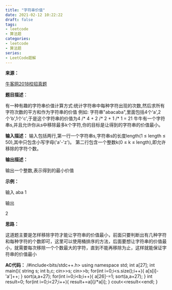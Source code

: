 ```yaml
---
title: "字符串价值"
date: 2021-02-12 10:22:22
draft: false
tags:
- leetcode
- 算法题
categories: 
- leetcode
- 算法题
series:
- LeetCode题解
---
```

**来源：**

[牛客网2018校招真题](https://www.nowcoder.com/ta/2018test?query=&asc=true&order=&page=1)

**题目描述**：

有一种有趣的字符串价值计算方式:统计字符串中每种字符出现的次数,然后求所有字符次数的平方和作为字符串的价值
例如: 字符串"abacaba",里面包括4个'a',2个'b',1个'c',于是这个字符串的价值为4 /* 4 + 2 /* 2 + 1 /* 1 = 21
牛牛有一个字符串s,并且允许你从s中移除最多k个字符,你的目标是让得到的字符串的价值最小。

**输入描述：**
输入包括两行,第一行一个字符串s,字符串s的长度length(1 ≤ length ≤ 50),其中只包含小写字母('a'-'z')。 第二行包含一个整数k(0 ≤ k ≤ length),即允许移除的字符个数。

**输出描述：**

输出一个整数,表示得到的最小价值

**示例：**

输入
aba 1

输出

2

**思路：**

这道题主要是怎样移除字符才能让字符串的价值最小，前面只要判断出有几种字符和每种字符的个数即可，这里可以使用桶排序的方法，后面要想让字符串的价值最小，就需要每次移除一个个数最大的字符，直到不能再移除为止，这样就能保证字符串的价值最小

**AC代码：**
/#include<bits/stdc++.h> using namespace std; int a[27]; int main(){ string s; int b,c; cin>>s; cin>>b; for(int i=0;i<s.size();i++){ a[s[i]-'a']++; } sort(a,a+27); for(int i=0;i<b;i++){ a[26]-=1; sort(a,a+27); } int result=0; for(int i=0;i<27;i++){ result+=a[i]/*a[i]; } cout<<result<<endl; }